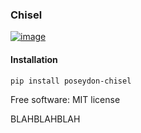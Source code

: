 ### Chisel
[![image](https://img.shields.io/pypi/v/poseydon-chisel.svg)](https://pypi.python.org/pypi/poseydon-chisel)

#### Installation

```
pip install poseydon-chisel
```

Free software: MIT license
  
BLAHBLAHBLAH
